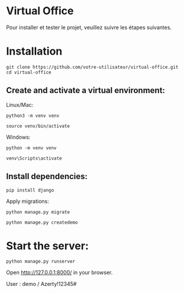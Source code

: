 # Virtual Office

Pour installer et tester le projet, veuillez suivre les étapes suivantes.

# Installation

```
git clone https://github.com/votre-utilisateur/virtual-office.git    
cd virtual-office
```

## Create and activate a virtual environment:

Linux/Mac:
```
python3 -m venv venv

source venv/bin/activate
```

Windows:

```
python -m venv venv

venv\Scripts\activate
```

## Install dependencies:

```
pip install django
```
Apply migrations:

```
python manage.py migrate

python manage.py createdemo
```


# Start the server:

```
python manage.py runserver
```

Open http://127.0.0.1:8000/ in your browser.


User : demo / Azerty!12345#
